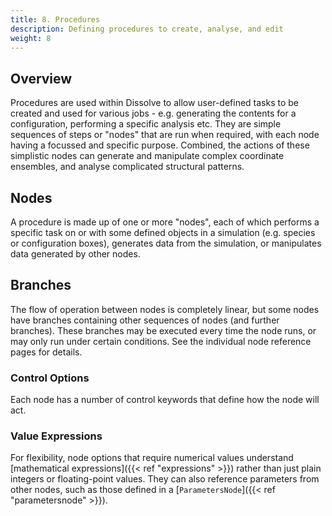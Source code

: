 ```yaml
---
title: 8. Procedures
description: Defining procedures to create, analyse, and edit
weight: 8
---
```


## Overview

Procedures are used within Dissolve to allow user-defined tasks to be created and used for various jobs - e.g. generating the contents for a configuration, performing a specific analysis etc. They are simple sequences of steps or "nodes" that are run when required, with each node having a focussed and specific purpose. Combined, the actions of these simplistic nodes can generate and manipulate complex coordinate ensembles, and analyse complicated structural patterns.

## Nodes

A procedure is made up of one or more "nodes", each of which performs a specific task on or with some defined objects in a simulation (e.g. species or configuration boxes), generates data from the simulation, or manipulates data generated by other nodes.

## Branches

The flow of operation between nodes is completely linear, but some nodes have branches containing other sequences of nodes (and further branches). These branches may be executed every time the node runs, or may only run under certain conditions. See the individual node reference pages for details.

### Control Options

Each node has a number of control keywords that define how the node will act.

### Value Expressions

For flexibility, node options that require numerical values understand [mathematical expressions]({{< ref "expressions" >}}) rather than just plain integers or floating-point values. They can also reference parameters from other nodes, such as those defined in a [`ParametersNode`]({{< ref "parametersnode" >}}).
